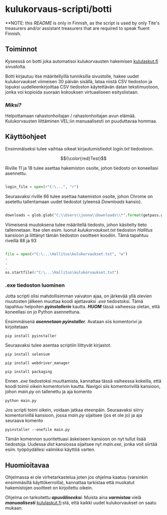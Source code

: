 # kulukorvaus-scripti/botti

**NOTE: this _README_ is only in Finnish, as the script is used by only Tite's treasurers and/or assistant treasurers that are required to speak fluent Finnish.

## Toiminnot

Kyseessä on botti joka automatisoi kulukorvausten hakemisen [kululaskut.fi](https://kululaskut.fi/) sivustolta.

Botti kirjautuu itse määritellyillä tunniksilla sivustolle, hakee uudet kulukorvaukset viimeisen 30 päivän sisällä,
lataa niistä CSV tiedoston ja lopuksi uudelleenkirjoittaa CSV tiedoston käytettävän datan tekstimuotoon, jonka
voi kopioida suoraan kokouksen virtuaaliseen esityslistaan.

### _Miksi?_

Helpottamaan rahastonhoitajan / rahastonhoitajan avun elämää. Kulukorvausten liittäminen VEL:iin manuaalisesti on
puuduttavaa hommaa.

## Käyttöohjeet

Ensimmäiseksi tulee vaihtaa oikeat kirjautumistiedot _login.txt_ tiedostoon. 

$${\color{red}Test}$$

Riville 11 ja 18 tulee asettaa hakemiston osoite,
johon tiedosto on koneellasi asennettu.

```python

login_file = open(r"C:\...", "r")

```

Seuraavaksi riville 66 tulee asettaa hakemiston osoite, johon Chrome on asetettu tallentamaan uudet tiedostot (yleensä _Downloads_ kansio).

```python

downloads = glob.glob("C:\\Users\\joona\\Downloads\\*".format(getpass.getuser()))

```

Viimeisenä muutoksena tulee määritellä tiedosto, johon käsitelty tieto tallennetaan. Itse olen esim. luonut _kulukorvaukset.txt_ tiedoston _Hallitus_ kansioon
ja liittänyt tämän tiedoston osoitteen koodiin. Tämä tapahtuu riveillä 88 ja 93

```python

file = open(r"C:\...\Hallitus\kulukorvaukset.txt", "w")
.
.
.
os.startfile(r"C:\...\Hallitus\kulukorvaukset.txt")

```

### .exe tiedoston luominen

Jotta scripti olisi mahdollisimman vaivaton ajaa, on järkevää yllä olevien muutosten jälkeen muuttaa koodi ajettavaksi _.exe_ tiedostoksi.
Tämä tapahtuu helpoiten ***pyinstallerin*** kautta. ***HUOM*** tässä vaiheessa oletan, että  koneellasi on jo Python asennettuna.

Ensimmäisenä ***asennetaan pyinstaller***.  Avataan siis komentorivi ja kirjoitetaan

`pip install pyinstaller`

Seuraavaksi tulee asentaa scriptiin liittyvät kirjastot.

`pip install selenium`

`pip install webdriver_manager`

`pip install packaging`

Ennen _.exe_ tiedostoksi muuttamista, kannattaa tässä vaiheessa kokeilla, että koodi toimii oikein komentorivin kautta. Navigoi siis komentorivillä
kansioon, johon _main.py_ on tallenettu ja aja komento

`python main.py`		

Jos scripti toimi oikein, voidaan jatkaa eteenpäin. Seuraavaksi siirry komentorivillä kansioon, jossa _main.py_ sijaitsee  (jos et ole jo)
ja aja seuraava komento

`pyinstaller --onefile main.py`

Tämän komennon suoritettuasi äskeiseen kansioon on nyt tullut lisää tiedostoja. Uudessa _dist_ kansiossa sijaitsee nyt _main.exe_, jonka voit siirtää
esim. työpöydällesi valmiiksi käyttöä varten.

## Huomioitavaa

Ohjelmassa ei ole virhetarkastelua joten jos ohjelma kaatuu (varsinkin ensimmäsillä käyttökerroilla), kannattaa tarkistaa että muokatut hakemistojen osoitteet
on kirjoitettu oikein.

Ohjelma on tarkoitettu ***apuvälineeksi***. Muista aina ***varmistaa*** vielä ***manuaalisesti*** [kululaskut.fi](https://kululaskut.fi/):stä, että kaikki uudet
kulukorvaukset on saatu mukaan.



